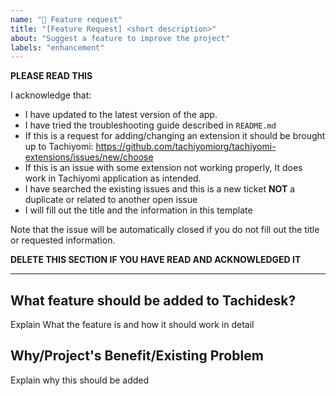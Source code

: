 ```yaml
---
name: "🌟 Feature request"
title: "[Feature Request] <short description>"
about: "Suggest a feature to improve the project"
labels: "enhancement"
---
```


**PLEASE READ THIS**

I acknowledge that:

- I have updated to the latest version of the app.
- I have tried the troubleshooting guide described in `README.md`
- If this is a request for adding/changing an extension it should be brought up to Tachiyomi: https://github.com/tachiyomiorg/tachiyomi-extensions/issues/new/choose
- If this is an issue with some extension not working properly, It does work in Tachiyomi application as intended.
- I have searched the existing issues and this is a new ticket **NOT** a duplicate or related to another open issue
- I will fill out the title and the information in this template

Note that the issue will be automatically closed if you do not fill out the title or requested information.

**DELETE THIS SECTION IF YOU HAVE READ AND ACKNOWLEDGED IT**

---

## What feature should be added to Tachidesk?
Explain What the feature is and how it should work in detail

##  Why/Project's Benefit/Existing Problem
Explain why this should be added